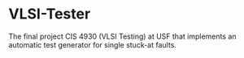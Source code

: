# VLSI-Tester
The final project CIS 4930 (VLSI Testing) at USF that implements an automatic test generator for single stuck-at faults.
